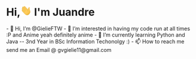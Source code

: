 <h1 align="left">Hi,<img src="https://raw.githubusercontent.com/ABSphreak/ABSphreak/master/gifs/Hi.gif" width="30px" /> I'm Juandre</h1>
- 👋 Hi, I’m @GielieFTW
- 👀 I’m interested in having my code run at all times :P and Anime yeah definitely anime 
- 🌱 I’m currently learning Python and Java -- 3nd Year in BSc Information Techonolgy :)
- 📫 How to reach me send me an Email @ gvgielie11@gmail.com

<!---
GielieFTW/GielieFTW is a ✨ special ✨ repository because its `README.md` (this file) appears on your GitHub profile.
You can click the Preview link to take a look at your changes.
--->
